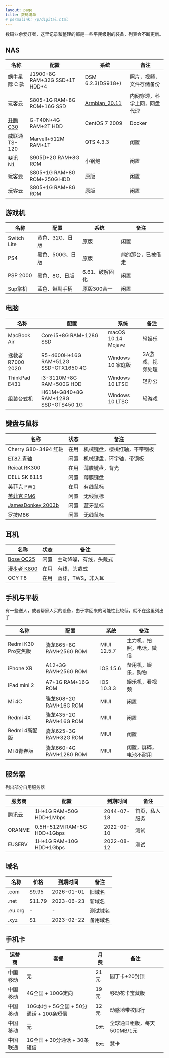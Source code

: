 ```yaml
---
layout: page
title: 数码清单
# permalink: /p/digital.html
---
```


数码业余爱好者，这里记录和整理的都是一些平民级别的装备，列表会不断更新。

## NAS

| 名称                                                   | 配置                          | 系统                                                         | 备注                         |
| ------------------------------------------------------ | ----------------------------- | ------------------------------------------------------------ | ---------------------------- |
| 蜗牛星际 C 款                                          | J1900+8G RAM+32G SSD+1T HDD*4 | DSM 6.2.3(DS918+)                                            | 照片，视频，文件存储备份     |
| 玩客云                                                 | S805+1G RAM+8G ROM+16G SSD    | [Armbian_20.11](https://www.right.com.cn/forum/thread-4103842-1-5.html) | 内网穿透，科学上网，网盘代理 |
| [升腾C30](https://3sv.123455.xyz/2022/07/c3035nas.html) | G-T40N+4G RAM+2T HDD          | CentOS 7 2009                                                | Docker                       |
| 威联通TS-120                                           | Marvell+512M RAM+1T           | QTS 4.3.3                                                    | 闲置                         |
| 斐讯N1                                                 | S905D+2G RAM+8G ROM           | 小钢炮                                                       | 闲置                         |
| 玩客云                                                 | S805+1G RAM+8G ROM+250G HDD   | 原版                                                         | 闲置                         |
| 玩客云                                                 | S805+1G RAM+8G ROM            | 原版                                                         | 闲置                         |

## 游戏机

| 名称        | 配置             | 系统           | 备注               |
| ----------- | ---------------- | -------------- | ------------------ |
| Switch Lite | 黄色、32G、日版  | 原版           | 闲置               |
| PS4         | 黑色、500G、日版 | 原版           | 熊的那台，已被借走 |
| PSP 2000    | 黑色、8G、日版   | 6.61、破解固化 | 闲置               |
| Sup掌机     | 蓝色、带副手柄   | 原版300合一    | 闲置               |

## 电脑

| 名称             | 配置                                 | 系统               | 备注             |
| ---------------- | ------------------------------------ | ------------------ | ---------------- |
| MacBook Air      | Core i5+8G RAM+128G SSD              | macOS 10.14 Mojave | 轻娱乐           |
| 拯救者R7000 2020 | R5-4600H+16G RAM+512G SSD+GTX1650 4G | Windows 10 家庭版  | 3A游戏，视频处理 |
| ThinkPad E431    | i3-3110M+8G RAM+500G HDD             | Windows 10 LTSC    | 轻办公           |
| 组装台式机       | H61M+G840+8G RAM+128G SSD+GTS450 1G  | Windows 10 LTSC    | 轻游戏           |

## 键盘与鼠标

| 名称                                                         | 状态 | 备注                         |
| ------------------------------------------------------------ | ---- | ---------------------------- |
| Cherry G80-3494 红轴                                         | 在用 | 机械键盘，樱桃红轴，不带钢板 |
| [ET87 青轴](https://3sv.123455.xyz/2021/01/et87.html)         | 闲置 | 机械键盘，环宇轴，带钢板     |
| [Reicat RK300](https://3sv.123455.xyz/2018/08/reicat.html)    | 在用 | 薄膜键盘，背光               |
| DELL SK 8115                                                 | 闲置 | 薄膜键盘                     |
| [英菲克 PW1](https://3sv.123455.xyz/2021/08/pm6pw1.html)      | 在用 | 有线鼠标                     |
| [英菲克 PM6](https://3sv.123455.xyz/2021/08/pm6pw1.html)      | 闲置 | 无线鼠标                     |
| [JamesDonkey 2003b](https://3sv.123455.xyz/2021/06/jamesdonkey.html) | 闲置 | 蓝牙鼠标                     |
| 罗技M86                                                      | 闲置 | 无线鼠标                     |

## 耳机

| 名称                                                   | 状态 | 备注                   |
| ------------------------------------------------------ | ---- | ---------------------- |
| [Bose QC25](https://3sv.123455.xyz/2016/12/bose.html)   | 闲置 | 主动降噪，有线，头戴式 |
| [漫步者 K800](https://3sv.123455.xyz/2021/12/k800.html) | 在用 | 有线，头戴式           |
| QCY T8                                                 | 在用 | 蓝牙，TWS，非入耳      |

## 手机与平板

有一些送人，或者帮家人买的设备，由于拿回来的可能性比较低，就不在这里列出了

| 名称                | 配置                     | 系统         | 备注                     |
| ------------------- | ------------------------ | ------------ | ------------------------ |
| Redmi K30 Pro变焦版 | 骁龙865+8G RAM+256G ROM  | MIUI 12.5.7  | 主力机，拍照，电话，微信 |
| iPhone XR           | A12+3G RAM+256G ROM | iOS 15.6 | 备用机，娱乐，购物       |
| iPad mini 2         | A7+1G RAM+16G ROM        | iOS 10.3.3   | 娱乐机，看视频           |
| Mi 4C               | 骁龙808+2G RAM+16G ROM   | MIUI         | 闲置                     |
| Redmi 4X            | 骁龙435+2G RAM+16G ROM   | MIUI         | 闲置                     |
| Redmi 4高配版       | 骁龙625+3G RAM+32G ROM   | MIUI         | 闲置                     |
| Mi 8青春版          | 骁龙660+4G RAM+128G ROM  | MIUI         | 闲置，屏碎，电池不耐用   |

## 服务器

列出部分自用服务器

| 服务商 | 配置                       | 到期时间   | 备注           |
| ------ | -------------------------- | ---------- | -------------- |
| 腾讯云 | 1H+1G RAM+50G HDD+1Mbps    | 2044-07-18 | 首页，私人服务 |
| ORANME | 0.5H+512M RAM+5G HDD+1Gbps | 2022-09-10 | 测试           |
| EUSERV | 1H+1G RAM+10G HDD+1Gbps    | 2022-08-12 | 测试           |

## 域名

| 名称    | 价格   | 到期时间   | 备注     |
| ------- | ------ | ---------- | -------- |
| .com    | $9.95  | 2026-01-01 | 旧域名   |
| .net    | $11.79 | 2023-06-23 | 新域名   |
| .eu.org | -      | -          | 测试域名 |
| .xyz    | $1     | 2023-02-22 | 备用域名 |

## 手机卡

| 运营商 | 套餐                                      | 月费 | 备注                        |
| ------ | ----------------------------------------- | ---- | --------------------------- |
| 中国移动   | 无                                        | 21元 | 园丁卡+20封顶               |
| 中国移动   | 4G全国 + 100G定向                         | 19元 | 移动花卡宝藏版                   |
| 中国移动   | 10G本地 + 5G全国 + 50分通话 + 100条短信 | 12元 | 动感地带校园行              |
| 中国移动   | 无                                        | 0元  | 全球通日租版，每天500MB/1元 |
| 中国联通   | 1G全国 + 30分通话 + 30条短信        | 6元  | 慧卡                        |